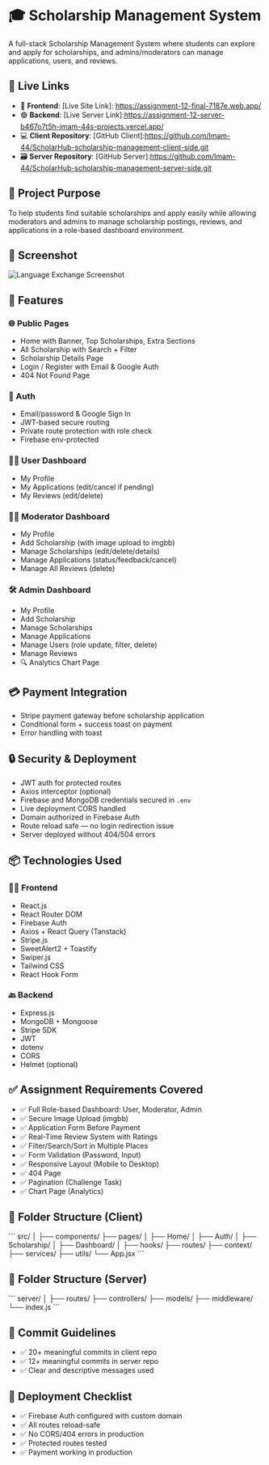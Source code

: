 # 🎓 Scholarship Management System

A full-stack Scholarship Management System where students can explore and apply for scholarships, and admins/moderators can manage applications, users, and reviews.

## 🔗 Live Links

- 🔴 **Frontend**: [Live Site Link]: https://assignment-12-final-7187e.web.app/
- 🟢 **Backend**: [Live Server Link]:https://assignment-12-server-b467o7t5h-imam-44s-projects.vercel.app/
- 💻 **Client Repository**: [GitHub Client]:https://github.com/Imam-44/ScholarHub-scholarship-management-client-side.git
- 🗃️ **Server Repository**: [GitHub Server]:https://github.com/Imam-44/ScholarHub-scholarship-management-server-side.git

## 🧾 Project Purpose

To help students find suitable scholarships and apply easily while allowing moderators and admins to manage scholarship postings, reviews, and applications in a role-based dashboard environment.

## 📸 Screenshot

![Language Exchange Screenshot](https://i.ibb.co.com/6chVRRwG/Scholar-Hub.png)



## 🧩 Features

### 🌐 Public Pages
- Home with Banner, Top Scholarships, Extra Sections
- All Scholarship with Search + Filter
- Scholarship Details Page
- Login / Register with Email & Google Auth
- 404 Not Found Page

### 👤 Auth
- Email/password & Google Sign In
- JWT-based secure routing
- Private route protection with role check
- Firebase env-protected

### 👨‍🎓 User Dashboard
- My Profile
- My Applications (edit/cancel if pending)
- My Reviews (edit/delete)

### 🧑‍🏫 Moderator Dashboard
- My Profile
- Add Scholarship (with image upload to imgbb)
- Manage Scholarships (edit/delete/details)
- Manage Applications (status/feedback/cancel)
- Manage All Reviews (delete)

### 🛠️ Admin Dashboard
- My Profile
- Add Scholarship
- Manage Scholarships
- Manage Applications
- Manage Users (role update, filter, delete)
- Manage Reviews
- 🔍 Analytics Chart Page

## 💳 Payment Integration

- Stripe payment gateway before scholarship application
- Conditional form + success toast on payment
- Error handling with toast

## 🔒 Security & Deployment

- JWT auth for protected routes
- Axios interceptor (optional)
- Firebase and MongoDB credentials secured in `.env`
- Live deployment CORS handled
- Domain authorized in Firebase Auth
- Route reload safe — no login redirection issue
- Server deployed without 404/504 errors

## 📦 Technologies Used

### 🧑‍💻 Frontend
- React.js
- React Router DOM
- Firebase Auth
- Axios + React Query (Tanstack)
- Stripe.js
- SweetAlert2 + Toastify
- Swiper.js
- Tailwind CSS
- React Hook Form

### 🔙 Backend
- Express.js
- MongoDB + Mongoose
- Stripe SDK
- JWT
- dotenv
- CORS
- Helmet (optional)

## ✅ Assignment Requirements Covered

- ✅ Full Role-based Dashboard: User, Moderator, Admin
- ✅ Secure Image Upload (imgbb)
- ✅ Application Form Before Payment
- ✅ Real-Time Review System with Ratings
- ✅ Filter/Search/Sort in Multiple Places
- ✅ Form Validation (Password, Input)
- ✅ Responsive Layout (Mobile to Desktop)
- ✅ 404 Page
- ✅ Pagination (Challenge Task)
- ✅ Chart Page (Analytics)

## 📁 Folder Structure (Client)

\`\`\`
src/
│
├── components/
├── pages/
│   ├── Home/
│   ├── Auth/
│   ├── Scholarship/
│   ├── Dashboard/
│
├── hooks/
├── routes/
├── context/
├── services/
├── utils/
└── App.jsx
\`\`\`

## 📁 Folder Structure (Server)

\`\`\`
server/
│
├── routes/
├── controllers/
├── models/
├── middleware/
└── index.js
\`\`\`





## 📌 Commit Guidelines

- ✅ 20+ meaningful commits in client repo
- ✅ 12+ meaningful commits in server repo
- ✅ Clear and descriptive messages used

## 🏁 Deployment Checklist

- ✅ Firebase Auth configured with custom domain
- ✅ All routes reload-safe
- ✅ No CORS/404 errors in production
- ✅ Protected routes tested
- ✅ Payment working in production